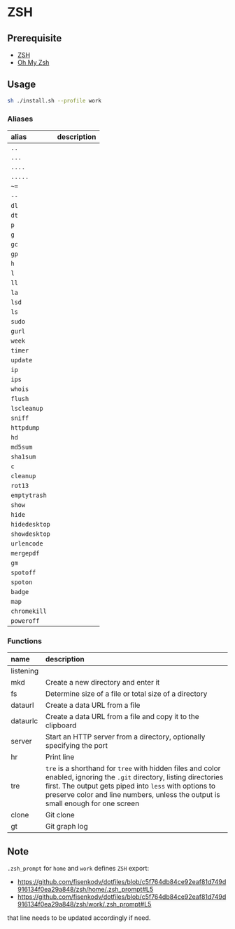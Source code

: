 # ZSH

## Prerequisite

- [ZSH](https://github.com/robbyrussell/oh-my-zsh/wiki/Installing-ZSH)
- [Oh My Zsh](https://github.com/robbyrussell/oh-my-zsh)

## Usage

```bash
sh ./install.sh --profile work
```

### Aliases

| alias         | description |
| :------------ | :---------- |
| `..`          |             |
| `...`         |             |
| `....`        |             |
| `.....`       |             |
| `~=`          |             |
| `--`          |             |
| `dl`          |             |
| `dt`          |             |
| `p`           |             |
| `g`           |             |
| `gc`          |             |
| `gp`          |             |
| `h`           |             |
| `l`           |             |
| `ll`          |             |
| `la`          |             |
| `lsd`         |             |
| `ls`          |             |
| `sudo`        |             |
| `gurl`        |             |
| `week`        |             |
| `timer`       |             |
| `update`      |             |
| `ip`          |             |
| `ips`         |             |
| `whois`       |             |
| `flush`       |             |
| `lscleanup`   |             |
| `sniff`       |             |
| `httpdump`    |             |
| `hd`          |             |
| `md5sum`      |             |
| `sha1sum`     |             |
| `c`           |             |
| `cleanup`     |             |
| `rot13`       |             |
| `emptytrash`  |             |
| `show`        |             |
| `hide`        |             |
| `hidedesktop` |             |
| `showdesktop` |             |
| `urlencode`   |             |
| `mergepdf`    |             |
| `gm`          |             |
| `spotoff`     |             |
| `spoton`      |             |
| `badge`       |             |
| `map`         |             |
| `chromekill`  |             |
| `poweroff`    |             |

### Functions

| name      | description                                                                                                                                                                                                                                                        |
| :-------- | :----------------------------------------------------------------------------------------------------------------------------------------------------------------------------------------------------------------------------------------------------------------- |
| listening |                                                                                                                                                                                                                                                                    |
| mkd       | Create a new directory and enter it                                                                                                                                                                                                                                |
| fs        | Determine size of a file or total size of a directory                                                                                                                                                                                                              |
| dataurl   | Create a data URL from a file                                                                                                                                                                                                                                      |
| dataurlc  | Create a data URL from a file and copy it to the clipboard                                                                                                                                                                                                         |
| server    | Start an HTTP server from a directory, optionally specifying the port                                                                                                                                                                                              |
| hr        | Print line                                                                                                                                                                                                                                                         |
| tre       | `tre` is a shorthand for `tree` with hidden files and color enabled, ignoring the `.git` directory, listing directories first. The output gets piped into `less` with options to preserve color and line numbers, unless the output is small enough for one screen |
| clone     | Git clone                                                                                                                                                                                                                                                          |
| gt        | Git graph log                                                                                                                                                                                                                                                      |


## Note

`.zsh_prompt` for `home` and `work` defines `ZSH` export:
- https://github.com/fisenkodv/dotfiles/blob/c5f764db84ce92eaf81d749d916134f0ea29a848/zsh/home/.zsh_prompt#L5
- https://github.com/fisenkodv/dotfiles/blob/c5f764db84ce92eaf81d749d916134f0ea29a848/zsh/work/.zsh_prompt#L5

that line needs to be updated accordingly if need.
